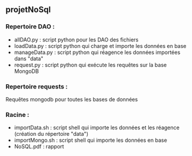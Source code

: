 ## projetNoSql

### Repertoire DAO : 
- allDAO.py : script python pour les DAO des fichiers
- loadData.py : script python qui charge et importe les données en base
- manageData.py : script python qui réagence les données importées dans "data"
- request.py : script python qui exécute les requêtes sur la base MongoDB

### Repertoire requests : 
Requêtes mongodb pour toutes les bases de données

### Racine :
- importData.sh : script shell qui importe les données et les réagence (création du répertoire "data")
- importMongo.sh : script shell qui importe les données en base
- NoSQL.pdf : rapport
